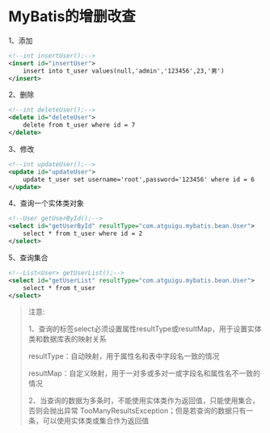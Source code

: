 # MyBatis的增删改查

1、添加

```xml
<!--int insertUser();-->
<insert id="insertUser">
    insert into t_user values(null,'admin','123456',23,'男')
</insert>
```

2、删除

```xml
<!--int deleteUser();-->
<delete id="deleteUser">
    delete from t_user where id = 7
</delete>
```

3、修改

```xml
<!--int updateUser();-->
<update id="updateUser">
    update t_user set username='root',password='123456' where id = 6
</update>
```

4、查询一个实体类对象

```xml
<!--User getUserById();-->
<select id="getUserById" resultType="com.atguigu.mybatis.bean.User">
    select * from t_user where id = 2
</select>
```

5、查询集合

```xml
<!--List<User> getUserList();-->
<select id="getUserList" resultType="com.atguigu.mybatis.bean.User">
    select * from t_user
</select>
```

> 注意:
>
> 1、查询的标签select必须设置属性resultType或resultMap，用于设置实体类和数据库表的映射关系 
>
> resultType：自动映射，用于属性名和表中字段名一致的情况
>
> resultMap：自定义映射，用于一对多或多对一或字段名和属性名不一致的情况
>
> 2、当查询的数据为多条时，不能使用实体类作为返回值，只能使用集合，否则会抛出异常 TooManyResultsException；但是若查询的数据只有一条，可以使用实体类或集合作为返回值